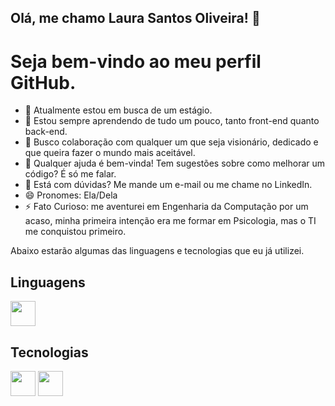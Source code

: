## Olá, me chamo Laura Santos Oliveira! 👋
# Seja bem-vindo ao meu perfil GitHub. 

- 🔭 Atualmente estou em busca de um estágio.
- 🌱 Estou sempre aprendendo de tudo um pouco, tanto front-end quanto back-end.
- 👯 Busco colaboração com qualquer um que seja visionário, dedicado e que queira fazer o mundo mais aceitável. 
- 🤔 Qualquer ajuda é bem-vinda! Tem sugestões sobre como melhorar um código? É só me falar.
- 💬 Está com dúvidas? Me mande um e-mail ou me chame no LinkedIn.
- 😄 Pronomes: Ela/Dela
- ⚡ Fato Curioso: me aventurei em Engenharia da Computação por um acaso, minha primeira intenção era me formar em Psicologia, mas o TI me conquistou primeiro.

Abaixo estarão algumas das linguagens e tecnologias que eu já utilizei.

## Linguagens

<img loading="lazy" src="https://cdn.jsdelivr.net/gh/devicons/devicon@latest/icons/csharp/csharp-original.svg" width=40 height=40/>

## Tecnologias

<img loading="lazy" src="https://cdn.jsdelivr.net/gh/devicons/devicon@latest/icons/arduino/arduino-original-wordmark.svg" width=40 height=40/> <img loading="lazy" src="https://cdn.jsdelivr.net/gh/devicons/devicon@latest/icons/axios/axios-plain-wordmark.svg" width=40 height=40/>
